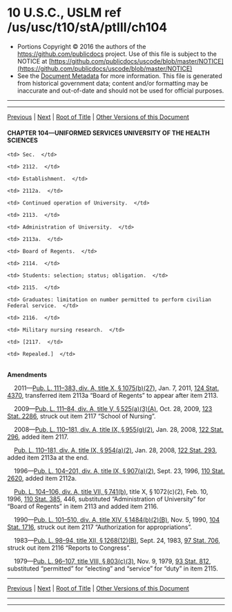 ---
---

# 10 U.S.C., USLM ref /us/usc/t10/stA/ptIII/ch104

* Portions Copyright © 2016 the authors of the https://github.com/publicdocs project.
  Use of this file is subject to the NOTICE at [https://github.com/publicdocs/uscode/blob/master/NOTICE](https://github.com/publicdocs/uscode/blob/master/NOTICE)
* See the [Document Metadata](././../../../../../..//README.md) for more information.
  This file is generated from historical government data; content and/or formatting may be inaccurate and out-of-date and should not be used for official purposes.

----------
----------

[Previous](./../../../../../..//us/usc/t10/stA/ptIII/ch103/m__us_usc_t10_s2111b.md) | [Next](./../../../../../..//us/usc/t10/stA/ptIII/ch104/m__us_usc_t10_s2112.md) | [Root of Title](./../../../../../../) | [Other Versions of this Document](https://publicdocs.github.io/go/links?ns=uslm&ref=%2Fus%2Fusc%2Ft10%2FstA%2FptIII%2Fch104)

#### CHAPTER 104—UNIFORMED SERVICES UNIVERSITY OF THE HEALTH SCIENCES

<table>

  <tr>

    <td> Sec.  </td>

  </tr>

  <tr>

    <td> 2112.  </td>

    <td> Establishment.  </td>

  </tr>

  <tr>

    <td> 2112a.  </td>

    <td> Continued operation of University.  </td>

  </tr>

  <tr>

    <td> 2113.  </td>

    <td> Administration of University.  </td>

  </tr>

  <tr>

    <td> 2113a.  </td>

    <td> Board of Regents.  </td>

  </tr>

  <tr>

    <td> 2114.  </td>

    <td> Students: selection; status; obligation.  </td>

  </tr>

  <tr>

    <td> 2115.  </td>

    <td> Graduates: limitation on number permitted to perform civilian Federal service.  </td>

  </tr>

  <tr>

    <td> 2116.  </td>

    <td> Military nursing research.  </td>

  </tr>

  <tr>

    <td> [2117.  </td>

    <td> Repealed.]  </td>

  </tr>

</table>

 __Amendments__ 

    2011—[Pub. L. 111–383, div. A, title X, § 1075(b)(27)][/us/pl/111/383/s1075/b/27], Jan. 7, 2011, [124 Stat. 4370][/us/stat/124/4370], transferred item 2113a “Board of Regents” to appear after item 2113.

    2009—[Pub. L. 111–84, div. A, title V, § 525(a)(3)(A)][/us/pl/111/84/s525/a/3/A], Oct. 28, 2009, [123 Stat. 2286][/us/stat/123/2286], struck out item 2117 “School of Nursing”.

    2008—[Pub. L. 110–181, div. A, title IX, § 955(g)(2)][/us/pl/110/181/s955/g/2], Jan. 28, 2008, [122 Stat. 296][/us/stat/122/296], added item 2117.

    [Pub. L. 110–181, div. A, title IX, § 954(a)(2)][/us/pl/110/181/s954/a/2], Jan. 28, 2008, [122 Stat. 293][/us/stat/122/293], added item 2113a at the end.

    1996—[Pub. L. 104–201, div. A, title IX, § 907(a)(2)][/us/pl/104/201/s907/a/2], Sept. 23, 1996, [110 Stat. 2620][/us/stat/110/2620], added item 2112a.

    [Pub. L. 104–106, div. A, title VII, § 741(b)][/us/pl/104/106/s741/b], title X, § 1072(c)(2), Feb. 10, 1996, [110 Stat. 385][/us/stat/110/385], 446, substituted “Administration of University” for “Board of Regents” in item 2113 and added item 2116.

    1990—[Pub. L. 101–510, div. A, title XIV, § 1484(b)(2)(B)][/us/pl/101/510/s1484/b/2/B], Nov. 5, 1990, [104 Stat. 1716][/us/stat/104/1716], struck out item 2117 “Authorization for appropriations”.

    1983—[Pub. L. 98–94, title XII, § 1268(12)(B)][/us/pl/98/94/s1268/12/B], Sept. 24, 1983, [97 Stat. 706][/us/stat/97/706], struck out item 2116 “Reports to Congress”.

    1979—[Pub. L. 96–107, title VIII, § 803(c)(3)][/us/pl/96/107/s803/c/3], Nov. 9, 1979, [93 Stat. 812][/us/stat/93/812], substituted “permitted” for “electing” and “service” for “duty” in item 2115.

----------

[Previous](./../../../../../..//us/usc/t10/stA/ptIII/ch103/m__us_usc_t10_s2111b.md) | [Next](./../../../../../..//us/usc/t10/stA/ptIII/ch104/m__us_usc_t10_s2112.md) | [Root of Title](./../../../../../../) | [Other Versions of this Document](https://publicdocs.github.io/go/links?ns=uslm&ref=%2Fus%2Fusc%2Ft10%2FstA%2FptIII%2Fch104)

----------
----------

[/us/pl/111/383/s1075/b/27]: https://publicdocs.github.io/go/links?ns=uslm&ref=%2Fus%2Fpl%2F111%2F383%2Fs1075%2Fb%2F27
[/us/stat/124/4370]: https://publicdocs.github.io/go/links?ns=uslm&ref=%2Fus%2Fstat%2F124%2F4370
[/us/pl/111/84/s525/a/3/A]: https://publicdocs.github.io/go/links?ns=uslm&ref=%2Fus%2Fpl%2F111%2F84%2Fs525%2Fa%2F3%2FA
[/us/stat/123/2286]: https://publicdocs.github.io/go/links?ns=uslm&ref=%2Fus%2Fstat%2F123%2F2286
[/us/pl/110/181/s955/g/2]: https://publicdocs.github.io/go/links?ns=uslm&ref=%2Fus%2Fpl%2F110%2F181%2Fs955%2Fg%2F2
[/us/stat/122/296]: https://publicdocs.github.io/go/links?ns=uslm&ref=%2Fus%2Fstat%2F122%2F296
[/us/pl/110/181/s954/a/2]: https://publicdocs.github.io/go/links?ns=uslm&ref=%2Fus%2Fpl%2F110%2F181%2Fs954%2Fa%2F2
[/us/stat/122/293]: https://publicdocs.github.io/go/links?ns=uslm&ref=%2Fus%2Fstat%2F122%2F293
[/us/pl/104/201/s907/a/2]: https://publicdocs.github.io/go/links?ns=uslm&ref=%2Fus%2Fpl%2F104%2F201%2Fs907%2Fa%2F2
[/us/stat/110/2620]: https://publicdocs.github.io/go/links?ns=uslm&ref=%2Fus%2Fstat%2F110%2F2620
[/us/pl/104/106/s741/b]: https://publicdocs.github.io/go/links?ns=uslm&ref=%2Fus%2Fpl%2F104%2F106%2Fs741%2Fb
[/us/stat/110/385]: https://publicdocs.github.io/go/links?ns=uslm&ref=%2Fus%2Fstat%2F110%2F385
[/us/pl/101/510/s1484/b/2/B]: https://publicdocs.github.io/go/links?ns=uslm&ref=%2Fus%2Fpl%2F101%2F510%2Fs1484%2Fb%2F2%2FB
[/us/stat/104/1716]: https://publicdocs.github.io/go/links?ns=uslm&ref=%2Fus%2Fstat%2F104%2F1716
[/us/pl/98/94/s1268/12/B]: https://publicdocs.github.io/go/links?ns=uslm&ref=%2Fus%2Fpl%2F98%2F94%2Fs1268%2F12%2FB
[/us/stat/97/706]: https://publicdocs.github.io/go/links?ns=uslm&ref=%2Fus%2Fstat%2F97%2F706
[/us/pl/96/107/s803/c/3]: https://publicdocs.github.io/go/links?ns=uslm&ref=%2Fus%2Fpl%2F96%2F107%2Fs803%2Fc%2F3
[/us/stat/93/812]: https://publicdocs.github.io/go/links?ns=uslm&ref=%2Fus%2Fstat%2F93%2F812



